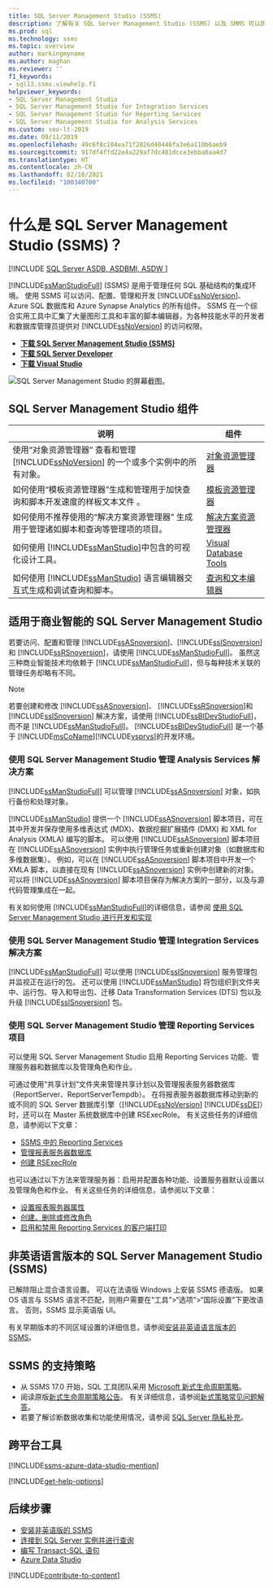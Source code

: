 ```yaml
---
title: SQL Server Management Studio (SSMS)
description: 了解有关 SQL Server Management Studio (SSMS) 以及 SMMS 可以执行的操作的详细信息，包括如何管理 Analysis Services 解决方案。
ms.prod: sql
ms.technology: ssms
ms.topic: overview
author: markingmyname
ms.author: maghan
ms.reviewer: ''
f1_keywords:
- sql13.ssms.viewhelp.f1
helpviewer_keywords:
- SQL Server Management Studio
- SQL Server Management Studio for Integration Services
- SQL Server Management Studio for Reporting Services
- SQL Server Management Studio for Analysis Services
ms.custom: seo-lt-2019
ms.date: 09/11/2019
ms.openlocfilehash: 49c6f8c104ea71f2826d40446fa3e6a110b6aeb9
ms.sourcegitcommit: 917df4ffd22e4a229af7dc481dcce3ebba0aa4d7
ms.translationtype: HT
ms.contentlocale: zh-CN
ms.lasthandoff: 02/10/2021
ms.locfileid: "100340700"
---
```

# <a name="what-is-sql-server-management-studio-ssms"></a>什么是 SQL Server Management Studio (SSMS)？

[!INCLUDE [SQL Server ASDB, ASDBMI, ASDW ](../includes/applies-to-version/sql-asdb-asdbmi-asa.md)]

[!INCLUDE[ssManStudioFull](../includes/ssmanstudiofull-md.md)] (SSMS) 是用于管理任何 SQL 基础结构的集成环境。 使用 SSMS 可以访问、配置、管理和开发 [!INCLUDE[ssNoVersion](../includes/ssnoversion-md.md)]、Azure SQL 数据库和 Azure Synapse Analytics 的所有组件。 SSMS 在一个综合实用工具中汇集了大量图形工具和丰富的脚本编辑器，为各种技能水平的开发者和数据库管理员提供对 [!INCLUDE[ssNoVersion](../includes/ssnoversion-md.md)] 的访问权限。

- [**下载 SQL Server Management Studio (SSMS)**](download-sql-server-management-studio-ssms.md)
- [**下载 SQL Server Developer**](https://my.visualstudio.com/Downloads?q=SQL%20Server%20Developer)
- [**下载 Visual Studio**](https://www.visualstudio.com/downloads/)

![SQL Server Management Studio 的屏幕截图。](media/sql-server-management-studio-ssms/ssms.png)

## <a name="sql-server-management-studio-components"></a>SQL Server Management Studio 组件  
  
|说明|组件|  
|---------------|---------|  
|使用“对象资源管理器”  查看和管理 [!INCLUDE[ssNoVersion](../includes/ssnoversion-md.md)] 的一个或多个实例中的所有对象。|[对象资源管理器](../ssms/object/object-explorer.md)|  
|如何使用“模板资源管理器”生成和管理用于加快查询和脚本开发速度的样板文本文件  。|[模板资源管理器](../ssms/template/template-explorer.md)|  
|如何使用不推荐使用的“解决方案资源管理器”  生成用于管理诸如脚本和查询等管理项的项目。|[解决方案资源管理器](../ssms/solution/solution-explorer.md)|  
|如何使用 [!INCLUDE[ssManStudio](../includes/ssmanstudio-md.md)]中包含的可视化设计工具。|[Visual Database Tools](../ssms/visual-db-tools/visual-database-tools.md)|  
|如何使用 [!INCLUDE[ssManStudio](../includes/ssmanstudio-md.md)] 语言编辑器交互式生成和调试查询和脚本。|[查询和文本编辑器](./f1-help/database-engine-query-editor-sql-server-management-studio.md)

## <a name="sql-server-management-studio-for-business-intelligence"></a>适用于商业智能的 SQL Server Management Studio

若要访问、配置和管理 [!INCLUDE[ssASnoversion](../includes/ssasnoversion_md.md)]、[!INCLUDE[ssISnoversion](../includes/ssisnoversion-md.md)] 和 [!INCLUDE[ssRSnoversion](../includes/ssrsnoversion-md.md)]，请使用 [!INCLUDE[ssManStudioFull](../includes/ssmanstudiofull-md.md)]。 虽然这三种商业智能技术均依赖于 [!INCLUDE[ssManStudioFull](../includes/ssmanstudiofull-md.md)]，但与每种技术关联的管理任务却略有不同。

> [!NOTE]
> 若要创建和修改 [!INCLUDE[ssASnoversion](../includes/ssasnoversion_md.md)]、 [!INCLUDE[ssRSnoversion](../includes/ssrsnoversion-md.md)]和 [!INCLUDE[ssISnoversion](../includes/ssisnoversion-md.md)] 解决方案，请使用 [!INCLUDE[ssBIDevStudioFull](../includes/ssbidevstudiofull_md.md)]，而不是 [!INCLUDE[ssManStudioFull](../includes/ssmanstudiofull-md.md)]。 [!INCLUDE[ssBIDevStudioFull](../includes/ssbidevstudiofull_md.md)] 是一个基于 [!INCLUDE[msCoName](../includes/msconame_md.md)][!INCLUDE[vsprvs](../includes/vsprvs-md.md)]的开发环境。

### <a name="managing-analysis-services-solutions-using-sql-server-management-studio"></a>使用 SQL Server Management Studio 管理 Analysis Services 解决方案

[!INCLUDE[ssManStudioFull](../includes/ssmanstudiofull-md.md)] 可以管理 [!INCLUDE[ssASnoversion](../includes/ssasnoversion_md.md)] 对象，如执行备份和处理对象。

[!INCLUDE[ssManStudio](../includes/ssmanstudio-md.md)] 提供一个 [!INCLUDE[ssASnoversion](../includes/ssasnoversion_md.md)] 脚本项目，可在其中开发并保存使用多维表达式 (MDX)、数据挖掘扩展插件 (DMX) 和 XML for Analysis (XMLA) 编写的脚本。 可以使用 [!INCLUDE[ssASnoversion](../includes/ssasnoversion_md.md)] 脚本项目在 [!INCLUDE[ssASnoversion](../includes/ssasnoversion_md.md)] 实例中执行管理任务或重新创建对象（如数据库和多维数据集）。 例如，可以在 [!INCLUDE[ssASnoversion](../includes/ssasnoversion_md.md)] 脚本项目中开发一个 XMLA 脚本，以直接在现有 [!INCLUDE[ssASnoversion](../includes/ssasnoversion_md.md)] 实例中创建新的对象。 可以将 [!INCLUDE[ssASnoversion](../includes/ssasnoversion_md.md)] 脚本项目保存为解决方案的一部分，以及与源代码管理集成在一起。
  
有关如何使用 [!INCLUDE[ssManStudioFull](../includes/ssmanstudiofull-md.md)]的详细信息，请参阅 [使用 SQL Server Management Studio 进行开发和实现](/analysis-services/instances/analysis-services-scripts-project-in-sql-server-management-studio)
  
### <a name="managing-integration-services-solutions-using-sql-server-management-studio"></a>使用 SQL Server Management Studio 管理 Integration Services 解决方案

[!INCLUDE[ssManStudioFull](../includes/ssmanstudiofull-md.md)] 可以使用 [!INCLUDE[ssISnoversion](../includes/ssisnoversion-md.md)] 服务管理包并监视正在运行的包。 还可以使用 [!INCLUDE[ssManStudio](../includes/ssmanstudio-md.md)] 将包组织到文件夹中、运行包、导入和导出包、迁移 Data Transformation Services (DTS) 包以及升级 [!INCLUDE[ssISnoversion](../includes/ssisnoversion-md.md)] 包。

### <a name="managing-reporting-services-projects-using-sql-server-management-studio"></a>使用 SQL Server Management Studio 管理 Reporting Services 项目

可以使用 SQL Server Management Studio 启用 Reporting Services 功能、管理服务器和数据库以及管理角色和作业。

可通过使用“共享计划”文件夹来管理共享计划以及管理报表服务器数据库（ReportServer、ReportServerTempdb）。 在将报表服务器数据库移动到新的或不同的 SQL Server 数据库引擎（[!INCLUDE[ssNoVersion](../includes/ssnoversion-md.md)] [!INCLUDE[ssDE](../includes/ssde_md.md)]）时，还可以在 Master 系统数据库中创建 RSExecRole。 有关这些任务的详细信息，请参阅以下文章：  

- [SSMS 中的 Reporting Services](../reporting-services/tools/reporting-services-in-sql-server-management-studio-ssrs.md)
- [管理报表服务器数据库](../reporting-services/report-server/administer-a-report-server-database-ssrs-native-mode.md)
- [创建 RSExecRole](../reporting-services/security/create-the-rsexecrole.md)

也可以通过以下方法来管理服务器：启用并配置各种功能、设置服务器默认设置以及管理角色和作业。 有关这些任务的详细信息，请参阅以下文章：

- [设置报表服务器属性](../reporting-services/tools/set-report-server-properties-management-studio.md)
- [创建、删除或修改角色](../reporting-services/security/role-definitions-create-delete-or-modify.md)
- [启用和禁用 Reporting Services 的客户端打印](../reporting-services/report-server/enable-and-disable-client-side-printing-for-reporting-services.md)

## <a name="non-english-language-versions-of-sql-server-management-studio-ssms"></a>非英语语言版本的 SQL Server Management Studio (SSMS)

已解除阻止混合语言设置。 可以在法语版 Windows 上安装 SSMS 德语版。 如果 OS 语言与 SSMS 语言不匹配，则用户需要在“工具”>“选项”>“国际设置”下更改语言。 否则，SSMS 显示英语版 UI。

有关早期版本的不同区域设置的详细信息，请参阅[安装非英语语言版本的 SSMS](install-other-languages.md)。

## <a name="support-policy-for-ssms"></a>SSMS 的支持策略

- 从 SSMS 17.0 开始，SQL 工具团队采用 [Microsoft 新式生命周期策略](https://support.microsoft.com/help/30881/modern-lifecycle-policy)。
- 阅读原版[新式生命周期策略公告](https://support.microsoft.com/help/447912/announcing-microsoft-modern-lifecycle-policy)。 有关详细信息，请参阅[新式策略常见问题解答](https://support.microsoft.com/help/30882/modern-lifecycle-policy-faq)。
- 若要了解诊断数据收集和功能使用情况，请参阅 [SQL Server 隐私补充](../sql-server/sql-server-privacy.md)。

## <a name="cross-platform-tool"></a>跨平台工具

[!INCLUDE[ssms-azure-data-studio-mention](../includes/ssms-azure-data-studio-mention.md)]

[!INCLUDE[get-help-options](../includes/paragraph-content/get-help-options.md)]

## <a name="next-steps"></a>后续步骤

- [安装非英语版的 SSMS](install-other-languages.md)
- [连接到 SQL Server 实例并进行查询](./quickstarts/ssms-connect-query-sql-server.md)
- [编写 Transact-SQL 语句](../t-sql/tutorial-writing-transact-sql-statements.md)
- [Azure Data Studio](../azure-data-studio/what-is-azure-data-studio.md)

[!INCLUDE[contribute-to-content](../includes/paragraph-content/contribute-to-content.md)]